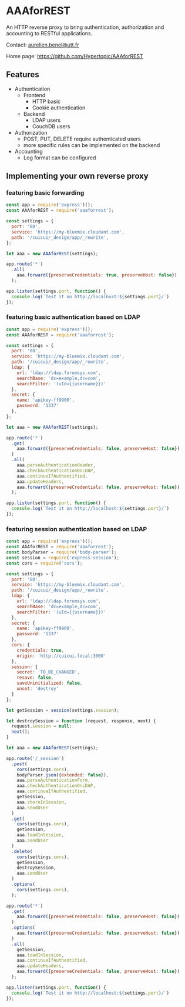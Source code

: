 AAAforREST
==========

An HTTP reverse proxy to bring authentication, authorization and accounting to RESTful applications.

Contact: aurelien.benel@utt.fr

Home page: https://github.com/Hypertopic/AAAforREST


## Features

- Authentication
    - Frontend
        - HTTP basic
        - Cookie authentication
    - Backend
        - LDAP users
        - CouchDB users
- Authorization
    - POST, PUT, DELETE require authenticated users
    - more specific rules can be implemented on the backend
- Accounting
    - Log format can be configured

## Implementing your own reverse proxy

### featuring basic forwarding

```js
const app = require('express')();
const AAAforREST = require('aaaforrest');

const settings = {
  port: '80',
  service: 'https://my-bluemix.cloudant.com',
  path: '/cuicui/_design/app/_rewrite',
};

let aaa = new AAAforREST(settings);

app.route('*')
  .all(
    aaa.forward({preserveCredentials: true, preserveHost: false})
  );

app.listen(settings.port, function() {
  console.log(`Test it on http://localhost:${settings.port}/`)
});
```

### featuring basic authentication based on LDAP

```js
const app = require('express')();
const AAAforREST = require('aaaforrest');

const settings = {
  port: '80',
  service: 'https://my-bluemix.cloudant.com',
  path: '/cuicui/_design/app/_rewrite',
  ldap: {
    url: 'ldap://ldap.forumsys.com',
    searchBase: 'dc=example,dc=com',
    searchFilter: '(uId={{username}})'
  },
  secret: {
    name: 'apikey-ff9900',
    password: '1337'
  },
};

let aaa = new AAAforREST(settings);

app.route('*')
  .get(
    aaa.forward({preserveCredentials: false, preserveHost: false})
  )
  .all(
    aaa.parseAuthenticationHeader,
    aaa.checkAuthenticationOnLDAP,
    aaa.continueIfAuthentified,
    aaa.updateHeaders,
    aaa.forward({preserveCredentials: false, preserveHost: false})
  );

app.listen(settings.port, function() {
  console.log(`Test it on http://localhost:${settings.port}/`)
});
```

### featuring session authentication based on LDAP

```js
const app = require('express')();
const AAAforREST = require('aaaforrest');
const bodyParser = require('body-parser');
const session = require('express-session');
const cors = require('cors');

const settings = {
  port: '80',
  service: 'https://my-bluemix.cloudant.com',
  path: '/cuicui/_design/app/_rewrite',
  ldap: {
    url: 'ldap://ldap.forumsys.com',
    searchBase: 'dc=example,dc=com',
    searchFilter: '(uId={{username}})'
  },
  secret: {
    name: 'apikey-ff9900',
    password: '1337'
  },
  cors: {
    credentials: true,
    origin: 'http://cuicui.local:3000'
  },
  session: {
    secret: 'TO_BE_CHANGED',
    resave: false,
    saveUninitialized: false,
    unset: 'destroy'
  }
};

let getSession = session(settings.session);

let destroySession = function (request, response, next) {
  request.session = null;
  next();
}

let aaa = new AAAforREST(settings);

app.route('/_session')
  .post(
    cors(settings.cors),
    bodyParser.json({extended: false}),
    aaa.parseAuthenticationForm,
    aaa.checkAuthenticationOnLDAP,
    aaa.continueIfAuthentified,
    getSession,
    aaa.storeInSession,
    aaa.sendUser
  )
  .get(
    cors(settings.cors),
    getSession,
    aaa.loadInSession,
    aaa.sendUser
  )
  .delete(
    cors(settings.cors),
    getSession,
    destroySession,
    aaa.sendUser
  )
  .options(
    cors(settings.cors),
  );

app.route('*')
  .get(
    aaa.forward({preserveCredentials: false, preserveHost: false})
  )
  .options(
    aaa.forward({preserveCredentials: false, preserveHost: false})
  )
  .all(
    getSession,
    aaa.loadInSession,
    aaa.continueIfAuthentified,
    aaa.updateHeaders,
    aaa.forward({preserveCredentials: false, preserveHost: false})
  );

app.listen(settings.port, function() {
  console.log(`Test it on http://localhost:${settings.port}/`)
});

```

